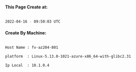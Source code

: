 
   
#### This Page Create at:

```bash

2022-04-16 - 09:50:03 UTC

```

#### Create By Machine:

```bash

Host Name : fv-az204-801

platform  : Linux-5.13.0-1021-azure-x86_64-with-glibc2.31

Ip Local  : 10.1.0.4

```

